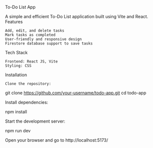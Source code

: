 To-Do List App

A simple and efficient To-Do List application built using Vite and React.
Features

    Add, edit, and delete tasks
    Mark tasks as completed
    User-friendly and responsive design
    Firestore database support to save tasks

Tech Stack

    Frontend: React JS, Vite
    Styling: CSS

Installation

    Clone the repository:

git clone https://github.com/your-username/todo-app.git
cd todo-app

Install dependencies:

npm install

Start the development server:

npm run dev

Open your browser and go to http://localhost:5173/